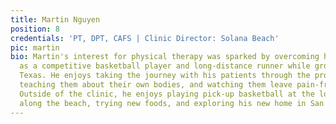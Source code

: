 ```yaml
---
title: Martin Nguyen
position: 8
credentials: 'PT, DPT, CAFS | Clinic Director: Solana Beach'
pic: martin
bio: Martin's interest for physical therapy was sparked by overcoming his own injuries
  as a competitive basketball player and long-distance runner while growing up in
  Texas. He enjoys taking the journey with his patients through the process of rehabilitation,
  teaching them about their own bodies, and watching them leave pain-free with a smile.
  Outside of the clinic, he enjoys playing pick-up basketball at the local gym, running
  along the beach, trying new foods, and exploring his new home in San Diego.
---
```


